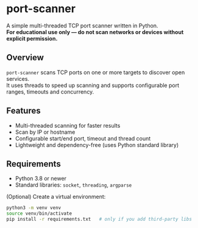 # port-scanner

A simple multi-threaded TCP port scanner written in Python.  
**For educational use only — do not scan networks or devices without explicit permission.**

## Overview
`port-scanner` scans TCP ports on one or more targets to discover open services.  
It uses threads to speed up scanning and supports configurable port ranges, timeouts and concurrency.

## Features
- Multi-threaded scanning for faster results
- Scan by IP or hostname
- Configurable start/end port, timeout and thread count
- Lightweight and dependency-free (uses Python standard library)

## Requirements
- Python 3.8 or newer
- Standard libraries: `socket`, `threading`, `argparse`

(Optional) Create a virtual environment:
```bash
python3 -m venv venv
source venv/bin/activate
pip install -r requirements.txt   # only if you add third-party libs

